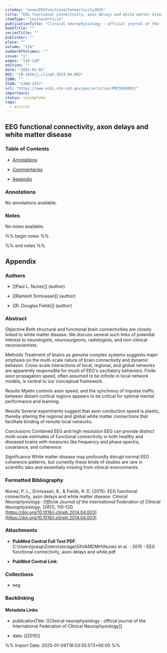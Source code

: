 ```yaml
---
citekey: "nunezEEGFunctionalConnectivity2015"
title: "EEG functional connectivity, axon delays and white matter disease"
itemType: "journalArticle"
publicationTitle: "Clinical neurophysiology : official journal of the International Federation of Clinical Neurophysiology"
bookTitle: ""
seriesTitle: ""
publisher: ""
place: ""
volume: "126"
numberOfVolumes: ""
issue: "1"
pages: "110-120"
edition: ""
date: "2015-01-01"
DOI: "10.1016/j.clinph.2014.04.003"
ISBN: ""
ISSN: "1388-2457"
url: "https://www.ncbi.nlm.nih.gov/pmc/articles/PMC5018992/"
importance: 
status: incomplete
tags:
  - article
---
```


## EEG functional connectivity, axon delays and white matter disease

### Table of Contents

- [Annotations](#annotations)

+ [Commentaries](#commentaries)

- [Appendix](#appendix)

### Annotations


No annotations available.


### Notes


No notes available.


%% begin notes %%

<!-- Write your personal notes here -->

%% end notes %%

## Appendix

### Authors


- [[Paul L. Nunez]] (author)

- [[Ramesh Srinivasan]] (author)

- [[R. Douglas Fields]] (author)



### Abstract

Objective
Both structural and functional brain connectivities are closely linked to white matter disease. We discuss several such links of potential interest to neurologists, neurosurgeons, radiologists, and non-clinical neuroscientists.

Methods
Treatment of brains as genuine complex systems suggests major emphasis on the multi-scale nature of brain connectivity and dynamic behavior. Cross-scale interactions of local, regional, and global networks are apparently responsible for much of EEG's oscillatory behaviors. Finite axon propagation speed, often assumed to be infinite in local network models, is central to our conceptual framework.

Results
Myelin controls axon speed, and the synchrony of impulse traffic between distant cortical regions appears to be critical for optimal mental performance and learning.

Results
Several experiments suggest that axon conduction speed is plastic, thereby altering the regional and global white matter connections that facilitate binding of remote local networks.

Conclusions
Combined EEG and high resolution EEG can provide distinct multi-scale estimates of functional connectivity in both healthy and diseased brains with measures like frequency and phase spectra, covariance, and coherence.

Significance
White matter disease may profoundly disrupt normal EEG coherence patterns, but currently these kinds of studies are rare in scientific labs and essentially missing from clinical environments.


### Formatted Bibliography

Nunez, P. L., Srinivasan, R., & Fields, R. D. (2015). EEG functional connectivity, axon delays and white matter disease. _Clinical Neurophysiology : Official Journal of the International Federation of Clinical Neurophysiology_, _126_(1), 110–120. [https://doi.org/10.1016/j.clinph.2014.04.003](https://doi.org/10.1016/j.clinph.2014.04.003)




### Attachments


- **PubMed Central Full Text PDF**: C:\Users\joaop\Zotero\storage\5XVAMDMH\Nunez et al. - 2015 - EEG functional connectivity, axon delays and white.pdf

- **PubMed Central Link**: 




### Collections


- eeg





### Backlinking


#### Metadata Links


- publicationTitle: [[Clinical neurophysiology : official journal of the International Federation of Clinical Neurophysiology]]




- date: [[2015]]





<!-- Any additional notes or comments -->


%% Import Date: 2025-01-09T18:03:55.573+00:00 %%
